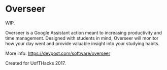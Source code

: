 # Overseer

WIP.

Overseer is a Google Assistant action meant to increasing productivity and time management. Designed with students in mind, Overseer will monitor how your day went and provide valuable insight into your studying habits. 

More info: https://devpost.com/software/overseer

Created for UofTHacks 2017.
